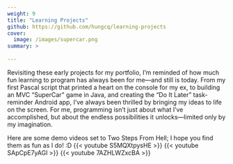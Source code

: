 ```yaml
---
weight: 9
title: "Learning Projects"
github: https://github.com/hungcq/learning-projects
cover:
  image: /images/supercar.png
summary: >
  
---
```


Revisiting these early projects for my portfolio,
I’m reminded of how much fun learning to program has always been for me—and still is today.
From my first Pascal script that printed a heart on the console for my ex, to building an MVC “SuperCar” game in Java,
and creating the “Do It Later” task-reminder Android app,
I’ve always been thrilled by bringing my ideas to life on the screen.
For me, programming isn’t just about what I’ve accomplished,
but about the endless possibilities it unlocks—limited only by my imagination.

Here are some demo videos set to Two Steps From Hell; I hope you find them as fun as I do! :D
{{< youtube S5MQXtpysHE >}}
{{< youtube SApCpE7yAGI >}}
{{< youtube 7AZHLWZxcBA >}}